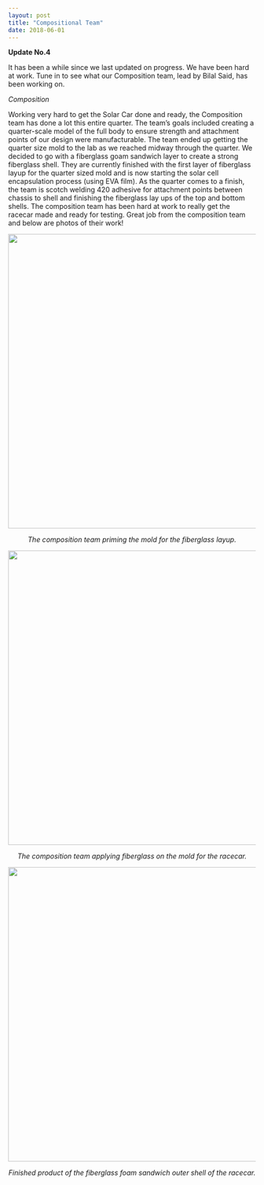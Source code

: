 ```yaml
---
layout: post
title: "Compositional Team"
date: 2018-06-01
---
```


<b>Update No.4</b>

It has been a while since we last updated on progress. We have been hard at work. Tune in to see what our Composition team, lead by Bilal Said, has been working on. 
<!--more-->
 
<i>Composition</i>

Working very hard to get the Solar Car done and ready, the Composition team has done a lot this entire quarter. The team’s goals included creating a quarter-scale model of the full body to ensure strength and attachment points of our design were manufacturable. The team ended up getting the quarter size mold to the lab as we reached midway through the quarter. We decided to go with a fiberglass goam sandwich layer to create a strong fiberglass shell. They are currently finished with the first layer of fiberglass layup for the quarter sized mold and is now starting the solar cell encapsulation process (using EVA film). As the quarter comes to a finish, the team is scotch welding 420 adhesive for attachment points between chassis to shell and finishing the fiberglass lay ups of the top and bottom shells. The composition team has been hard at work to really get the racecar made and ready for testing. Great job from the composition team and below are photos of their work!

<p align="center">
<img src="{{site.url}}/images/blogpost/Composition/Composition_Picture_2.jpg" width="600">
</p>
<p align="center">
<i>The composition team priming the mold for the fiberglass layup.</i>
</p>

<p align="center">
<img src="{{site.url}}/images/blogpost/Composition/Composition_Picture_3.jpg" width="600">
</p>
<p align="center">
<i>The composition team applying fiberglass on the mold for the racecar.</i>
</p>

<p align="center">
<img src="{{site.url}}/images/blogpost/Composition/Composition_Picture.jpg" width="600">
</p>
<p align="center">
<i>Finished product of the fiberglass foam sandwich outer shell of the racecar.</i>
</p>
